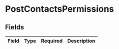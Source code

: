 # PostContactsPermissions


## Fields

| Field       | Type        | Required    | Description |
| ----------- | ----------- | ----------- | ----------- |